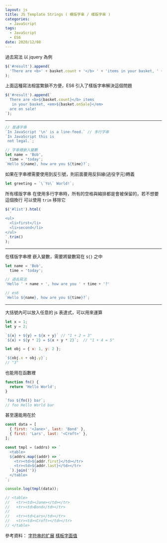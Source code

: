 ```yaml
---
layout: js
title: JS Template Strings ( 模版字串 / 樣版字串 )
categories:
  - JavaScript
tags:
  - JavaScript
  - ES6
date: 2020/12/08
---
```


過去寫法 以 jquery 為例

```js
$('#result').append(
  'There are <b>' + basket.count + '</b> ' + 'items in your basket, ' + '<em>' + basket.onSale + '</em> are on sale!'
);
```

上面這種寫法相當繁鎖不方便，ES6 引入了樣版字串解決這個問題

```js
$('#result').append(`
  There are <b>${basket.count}</b> items
   in your basket, <em>${basket.onSale}</em>
  are on sale!
`);
```

---

```js
// 普通字串
`In JavaScript '\n' is a line-feed.` // 多行字串
`In JavaScript this is
 not legal.`;

// 字串裡嶔入變數
let name = 'Bob',
  time = 'today';
`Hello ${name}, how are you ${time}?`;
```

如果在字串裡需要使用到反引號，則前面要用反斜線(逃役字元)轉義

```js
let greeting = `\`Yo\` World!`;
```

所有樣版字串 在使用多行字串時，所有的空格與縮排都是會被保留的，若不想要這個換行 可以使用 `trim` 移除它

```js
$('#list').html(
  `
<ul>
  <li>first</li>
  <li>second</li>
</ul>
`.trim()
);
```

---

在樣版字串裡 嶔入變數，需要將變數寫在 `${}` 之中

```js
let name = 'Bob',
  time = 'today';

// 過去寫法
'Hello ' + name + ', how are you ' + time + '?' 

// es6
`Hello ${name}, how are you ${time}?`;
```

---

大括號內可以放入任意的 js 表達式，可以用來運算

```js
let x = 1;
let y = 2;

`${x} + ${y} = ${x + y}` // "1 + 2 = 3"
`${x} + ${y * 2} = ${x + y * 2}`;  // "1 + 4 = 5"

let obj = { x: 1, y: 2 };

`${obj.x + obj.y}`;
// "3"
```

也能用在函數裡

```js
function fn() {
  return 'Hello World';
}

`foo ${fn()} bar`;
// foo Hello World bar
```

甚至還能用在於

```js
const data = [
  { first: '<Jane>', last: 'Bond' },
  { first: 'Lars', last: '<Croft>' },
];

const tmpl = (addrs) => `
  <table>
  ${addrs.map((addr) => `
    <tr><td>${addr.first}</td></tr>
    <tr><td>${addr.last}</td></tr>
  `).join('')}
  </table>
`;

console.log(tmpl(data));

// <table>
//   <tr><td><Jane></td></tr>
//   <tr><td>Bond</td></tr>
//
//   <tr><td>Lars</td></tr>
//   <tr><td><Croft></td></tr>
// </table>
```

參考資料：
[字符串的扩展](https://es6.ruanyifeng.com/#docs/string)
[樣板字面值](https://developer.mozilla.org/zh-TW/docs/Web/JavaScript/Reference/Template_literals)
